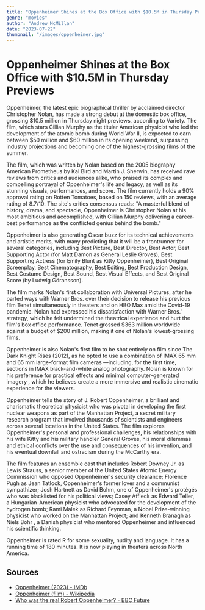```yaml
---
title: "Oppenheimer Shines at the Box Office with $10.5M in Thursday Previews"
genre: "movies"
author: "Andrew McMillan"
date: "2023-07-22"
thumbnail: "/images/oppenheimer.jpg"
---
```


# Oppenheimer Shines at the Box Office with $10.5M in Thursday Previews

Oppenheimer, the latest epic biographical thriller by acclaimed director Christopher Nolan, has made a strong debut at the domestic box office, grossing $10.5 million in Thursday night previews, according to Variety. The film, which stars Cillian Murphy as the titular American physicist who led the development of the atomic bomb during World War II, is expected to earn between $50 million and $60 million in its opening weekend, surpassing industry projections and becoming one of the highest-grossing films of the summer.

The film, which was written by Nolan based on the 2005 biography American Prometheus by Kai Bird and Martin J. Sherwin, has received rave reviews from critics and audiences alike, who praised its complex and compelling portrayal of Oppenheimer's life and legacy, as well as its stunning visuals, performances, and score. The film currently holds a 90% approval rating on Rotten Tomatoes, based on 150 reviews, with an average rating of 8.7/10. The site's critics consensus reads: "A masterful blend of history, drama, and spectacle, Oppenheimer is Christopher Nolan at his most ambitious and accomplished, with Cillian Murphy delivering a career-best performance as the conflicted genius behind the bomb."

Oppenheimer is also generating Oscar buzz for its technical achievements and artistic merits, with many predicting that it will be a frontrunner for several categories, including Best Picture, Best Director, Best Actor, Best Supporting Actor (for Matt Damon as General Leslie Groves), Best Supporting Actress (for Emily Blunt as Kitty Oppenheimer), Best Original Screenplay, Best Cinematography, Best Editing, Best Production Design, Best Costume Design, Best Sound, Best Visual Effects, and Best Original Score (by Ludwig Göransson).

The film marks Nolan's first collaboration with Universal Pictures, after he parted ways with Warner Bros. over their decision to release his previous film Tenet simultaneously in theaters and on HBO Max amid the Covid-19 pandemic. Nolan had expressed his dissatisfaction with Warner Bros.' strategy, which he felt undermined the theatrical experience and hurt the film's box office performance. Tenet grossed $363 million worldwide against a budget of $200 million, making it one of Nolan's lowest-grossing films.

Oppenheimer is also Nolan's first film to be shot entirely on film since The Dark Knight Rises (2012), as he opted to use a combination of IMAX 65 mm and 65 mm large-format film cameras —including, for the first time, sections in IMAX black-and-white analog photography. Nolan is known for his preference for practical effects and minimal computer-generated imagery , which he believes create a more immersive and realistic cinematic experience for the viewers.

Oppenheimer tells the story of J. Robert Oppenheimer, a brilliant and charismatic theoretical physicist who was pivotal in developing the first nuclear weapons as part of the Manhattan Project, a secret military research program that involved thousands of scientists and engineers across several locations in the United States. The film explores Oppenheimer's personal and professional challenges, his relationships with his wife Kitty and his military handler General Groves, his moral dilemmas and ethical conflicts over the use and consequences of his invention, and his eventual downfall and ostracism during the McCarthy era.

The film features an ensemble cast that includes Robert Downey Jr. as Lewis Strauss, a senior member of the United States Atomic Energy Commission who opposed Oppenheimer's security clearance; Florence Pugh as Jean Tatlock, Oppenheimer's former lover and a communist sympathizer; Josh Hartnett as David Bohm, one of Oppenheimer's protégés who was blacklisted for his political views; Casey Affleck as Edward Teller, a Hungarian-American physicist who advocated for the development of the hydrogen bomb; Rami Malek as Richard Feynman, a Nobel Prize-winning physicist who worked on the Manhattan Project; and Kenneth Branagh as Niels Bohr , a Danish physicist who mentored Oppenheimer and influenced his scientific thinking.

Oppenheimer is rated R for some sexuality, nudity and language. It has a running time of 180 minutes. It is now playing in theaters across North America.

## Sources

- [Oppenheimer (2023) - IMDb](https://www.imdb.com/title/tt15398776/)
- [Oppenheimer (film) - Wikipedia](https://en.wikipedia.org/wiki/Oppenheimer_%28film%29)
- [Who was the real Robert Oppenheimer? - BBC Future](https://www.bbc.com/future/article/20230712-robert-oppenheimer-manhattan-project-nuclear-scientist-atomic-bomb)
